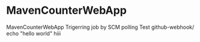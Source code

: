 # MavenCounterWebApp
MavenCounterWebApp
Trigerring job by SCM polling Test
github-webhook/
echo "hello world"
hiii
